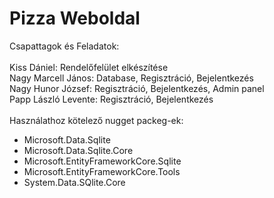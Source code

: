 # Pizza Weboldal

Csapattagok és Feladatok: <br />
<br />
Kiss Dániel: Rendelőfelület elkészítése <br />
Nagy Marcell János: Database, Regisztráció, Bejelentkezés <br />
Nagy Hunor József: Regisztráció, Bejelentkezés, Admin panel <br />
Papp László Levente: Regisztráció, Bejelentkezés<br />
<br />
Használathoz kötelező nugget packeg-ek:<br />
+ Microsoft.Data.Sqlite<br />
+ Microsoft.Data.Sqlite.Core<br />
+ Microsoft.EntityFrameworkCore.Sqlite<br />
+ Microsoft.EntityFrameworkCore.Tools<br />
+ System.Data.SQlite.Core<br />
